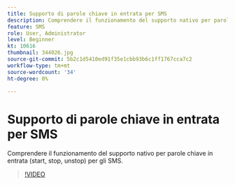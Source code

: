 ```yaml
---
title: Supporto di parole chiave in entrata per SMS
description: Comprendere il funzionamento del supporto nativo per parole chiave in entrata (start, stop, unstop) per gli SMS.
feature: SMS
role: User, Administrator
level: Beginner
kt: 10616
thumbnail: 344026.jpg
source-git-commit: 5b2c1d5410ed91f35e1cbb93b6c1ff1767cca7c2
workflow-type: tm+mt
source-wordcount: '34'
ht-degree: 0%

---
```


# Supporto di parole chiave in entrata per SMS

Comprendere il funzionamento del supporto nativo per parole chiave in entrata (start, stop, unstop) per gli SMS.

>[!VIDEO](https://video.tv.adobe.com/v/344026?quality=12&learn=on)